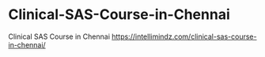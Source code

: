 # Clinical-SAS-Course-in-Chennai
Clinical SAS Course in Chennai      https://intellimindz.com/clinical-sas-course-in-chennai/
